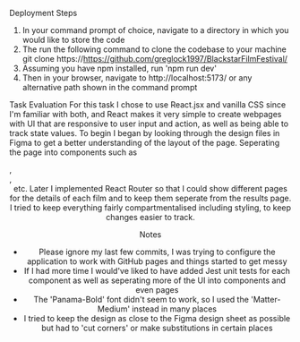 Deployment Steps
1. In your command prompt of choice, navigate to a directory in which you would like to store the code
2. The run the following command to clone the codebase to your machine
  git clone https://https://github.com/greglock1997/BlackstarFilmFestival/
3. Assuming you have npm installed, run
   'npm run dev'
4. Then in your browser, navigate to http://localhost:5173/ or any alternative path shown in the command prompt

Task Evaluation
For this task I chose to use React.jsx and vanilla CSS since I'm familiar with both, and React makes it very simple to create webpages with UI that are responsive to user input and action, as well as being able to track state values. To begin I began by looking through the design files in Figma to get a better understanding of the layout of the page. Seperating the page into components such as <Main>, <Footer>, <Header> etc. Later I implemented React Router so that I could show different pages for the details of each film and to keep them seperate from the results page. I tried to keep everything fairly compartmentalised including styling, to keep changes easier to track.

Notes
- Please ignore my last few commits, I was trying to configure the application to work with GitHub pages and things started to get messy
- If I had more time I would've liked to have added Jest unit tests for each component as well as seperating more of the UI into components and even pages
- The 'Panama-Bold' font didn't seem to work, so I used the 'Matter-Medium' instead in many places
- I tried to keep the design as close to the Figma design sheet as possible but had to 'cut corners' or make substitutions in certain places
